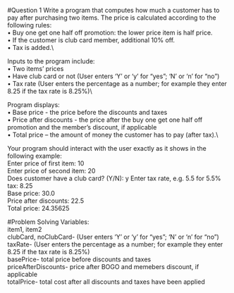 #Question 1
Write a program that computes how much a customer has to pay after purchasing two items. The price is calculated according to the following rules:\
• Buy one get one half off promotion: the lower price item is half price.\
• If the customer is club card member, additional 10% off.\
• Tax is added.\

Inputs to the program include:\
• Two items’ prices\
• Have club card or not (User enters ‘Y’ or ‘y’ for “yes”; ‘N’ or ‘n’ for “no”)\
• Tax rate (User enters the percentage as a number; for example they enter 8.25 if the tax
rate is 8.25%)\

Program displays:\
• Base price - the price before the discounts and taxes\
• Price after discounts - the price after the buy one get one half off promotion and the
member’s discount, if applicable\
• Total price – the amount of money the customer has to pay (after tax).\

Your program should interact with the user exactly as it shows in the following example:\
Enter price of first item: 10\
Enter price of second item: 20\
Does customer have a club card? (Y/N): y Enter tax rate, e.g. 5.5 for 5.5% tax: 8.25\
Base price: 30.0\
Price after discounts: 22.5\
Total price: 24.35625 

#Problem Solving 
Variables:\
item1, item2\
clubCard, noClubCard- (User enters ‘Y’ or ‘y’ for “yes”; ‘N’ or ‘n’ for “no”)\
taxRate- (User enters the percentage as a number; for example they enter 8.25 if the tax
rate is 8.25%)\
basePrice- total price before discounts and taxes\
priceAfterDiscounts- price after BOGO and memebers discount, if applicable\
totalPrice- total cost after all discounts and taxes have been applied 